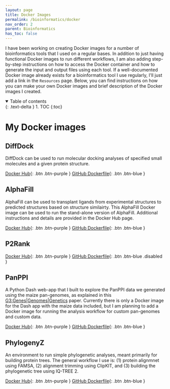 ```yaml
---
layout: page
title: Docker Images
permalink: /bioinformatics/docker
nav_order: 2
parent: Bioinformatics
has_toc: false
---
```


I have been working on creating Docker images for a number of bioinformatics tools that I used on a regular bases. In addition to just having functional Docker images to run different workflows, I am also adding step-by-step instructions on how to access the Docker container and how to generate the input and output files using each tool. If a well-documented Docker image already exists for a bioinformatics tool I use regularly, I'll just add a link in the `Resources` page. Below, you can find instructions on how you can make your own Docker images and brief description of the Docker images I created. 

<details open markdown="block">
  <summary>
    Table of contents
  </summary>
  {: .text-delta }
1. TOC
{:toc}
</details>

# My Docker images

## DiffDock

DiffDock can be used to run molecular docking analyses of specified small molecules and a given protein structure. 

[Docker Hub](https://hub.docker.com/r/externelly/diffdock){: .btn .btn-purple }
[GitHub Dockerfile](https://github.com/eporetsky/workflows/blob/main/Docker/DiffDock/Dockerfile){: .btn .btn-blue }

## AlphaFill

AlphaFill can be used to transplant ligands from experimental structures to predicted structures based on structure similairty. This AlphaFill Docker image can be used to run the stand-alone version of AlphaFill. Additional instructions and details are provided in the Docker Hub page.

[Docker Hub](https://hub.docker.com/r/externelly/alphafill){: .btn .btn-purple }
[GitHub Dockerfile](https://github.com/eporetsky/workflows/blob/main/Docker/AlphaFill/Dockerfile){: .btn .btn-blue }

## P2Rank

[Docker Hub](https://hub.docker.com/r/externelly/p2rank){: .btn .btn-purple }
[GitHub Dockerfile](){: .btn .btn-blue  .disabled }

## PanPPI

A Python Dash web-app that I built to explore the PanPPI data we generated using the maize pan-genomes, as explained in this [G3:Genes\|Genomes\|Genetics](https://academic.oup.com/g3journal/advance-article/doi/10.1093/g3journal/jkae059/7630293) paper. Currently there is only a Docker image for the Dash app with the maize data included, but I am planning to add a Docker image for running the analysis workflow for custom pan-genomes and custom data.

[Docker Hub](https://hub.docker.com/r/externelly/panppi){: .btn .btn-purple }
[GitHub Dockerfile](){: .btn .btn-blue }

## PhylogenyZ

An environment to run simple phylogenetic analyses, meant primarily for building protein trees. The general workflow I use is: (1) protein alignmnet using FAMSA, (2) alignment trimming using ClipKIT, and (3) building the phylogenetic tree using IQ-TREE 2.

[Docker Hub](https://hub.docker.com/r/externelly/phylogenyz){: .btn .btn-purple }
[GitHub Dockerfile](){: .btn .btn-blue }

